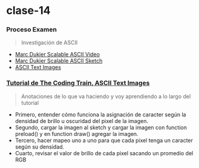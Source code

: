 # clase-14
### Proceso Examen
> Investigación de ASCII
- [Marc Dukier Scalable ASCII Video](https://youtu.be/x0x-tvZJLfw?si=6bdHsgg7OXyctKHs)
- [Marc Dukier Scalable ASCII Sketch](https://editor.p5js.org/marcduiker/sketches/0VmrsB_8O)
- [ASCII Text Images](https://youtu.be/55iwMYv8tGI?si=iMaGy9DTEqQv1VH1)

### [Tutorial de The Coding Train, ASCII Text Images](https://youtu.be/55iwMYv8tGI?si=DP2R5r8jrB71Djy7)

> Anotaciones de lo que va haciendo y voy aprendiendo a lo largo del tutorial

- Primero, entender cómo funciona la asignación de caracter según la densidad de brillo u oscuridad del pixel de la imagen.
- Segundo, cargar la imagen al sketch y cargar la imagen con function preload() y en function draw() agregar la imagen.
- Tercero, hacer mapeo uno a uno para que cada pixel tenga un caracter según su densidad.
- Cuarto, revisar el valor de brillo de cada pixel sacando un promedio del RGB
